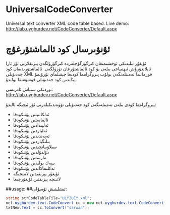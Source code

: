 UniversalCodeConverter
======================

Universal text converter XML code table based. 
Live demo: http://lab.uyghurdev.net/CodeConverter/Default.aspx

ئۇنۋىرسال كود ئالماشتۇرغۇچ
=======================
ئۇيغۇر تىلىدىكى ئوخشىمىغان كىرگۈزگۈچلەردە كىرگۈزۈلگەن يېزىقلارنى ئۆز ئارا ئايلاندۇرۇش ئىھتىياجى بىلەن بۇ كود ئالماشتۇرغان تۈزۈلگەن.
ئالماشتۇرىدىغان كود جەدىۋىلى XML فورماتىدا تەمىنلەنگەن بولۇپ پىروگرامما كودىغا چېقىلماي تۇرۇپمۇ يېڭىدىن كود جەدىۋىلى قوشۇشقا بولىدۇ.

توردىكى سىناش ئادرىسى: http://lab.uyghurdev.net/CodeConverter/Default.aspx

پىروگرامما كودى بىلەن تەمىنلەنگەن كود جەدىۋىلى تۆۋەندىكىلەرنى ئۆز ئىچىگە ئالىدۇ:
* ئەلكاتىپتىن يۇنىكودقا
* ئالماستىن يۇنىكودقا
* ئەلپىدادىن يۇنىكودقا
* ئەلياردىن يۇنىكودقا
* ئەپەندىدىن يۇنىكودقا
* بىلىگياردىن يۇنىكودقا
* سىلاۋىيانچىدىن يۇنىكودقا
* دۇلدۇلدىن يۇنىكودقا
* مارستىن يۇنىكودقا
* يىپەك يولىدىن يۇنىكودقا
* تەكلىماكاندىن يۇنىكودقا
* ئۇيغۇر يېزىقىدىن لاتىنجىگە
* لاتىنجە يېزىقتىن ئۇيغۇرچىغا

##usage:
##ئىشلىتىش ئۇسۇلى:

```C#
string strCodeTableFile="ULY2UEY.xml";
net.uyghurdev.text.CodeConvert cc = new net.uyghurdev.text.CodeConvert(strCodeTableFile);
txtNew.Text = cc.ToConvert("sarwan");
```

